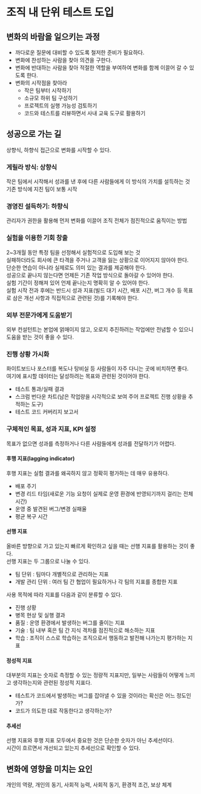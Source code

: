 # 조직 내 단위 테스트 도입

## 변화의 바람을 일으키는 과정
- 까다로운 질문에 대비할 수 있도록 철저한 준비가 필요하다.
- 변화에 찬성하는 사람을 찾아 의견을 구한다.
- 변화에 반대하는 사람을 찾아 적절한 역할을 부여하여 변화를 함께 이끌어 갈 수 있도록 한다.
- 변화의 시작점을 찾아라
  - 작은 팀부터 시작하기
  - 소규모 하위 팀 구성하기
  - 프로젝트의 실행 가능성 검토하기
  - 코드와 테스트를 리뷰하면서 사내 교육 도구로 활용하기

## 성공으로 가는 길
상향식, 하향식 접근으로 변화를 시작할 수 있다.  

### 게릴라 방식: 상향식
작은 팀에서 시작해서 성과를 낸 후에 다른 사람들에게 이 방식의 가치를 설득하는 것  
기존 방식에 지친 팀이 보통 시작  

### 경영진 설득하기: 하향식
관리자가 권한을 활용해 먼저 변화를 이끌어 조직 전체가 점진적으로 움직이는 방법

### 실험을 이용한 기회 창출
2~3개월 동안 특정 팀을 선정해서 실험적으로 도입해 보는 것  
실패하더라도 회사에 큰 타격을 주거나 고객을 잃는 상황으로 이어지지 않아야 한다.  
단순한 연습이 아니라 실제로도 의미 있는 결과를 제공해야 한다.    
성공으로 끝나지 않는다면 언제든 기존 작업 방식으로 돌아갈 수 있어야 한다.  
실험 기간이 정해져 있어 언제 끝나는지 명확히 알 수 있어야 한다.  
실험 시작 전과 후에는 반드시 성과 지표(빌드 대기 시간, 배포 시간, 버그 개수 등 목표로 삼은 개선 사항과 직접적으로 관련된 것)를 기록해야 한다.

### 외부 전문가에게 도움받기
외부 컨설턴트는 본업에 얽매이지 않고, 오로지 추진하려는 작업에만 전념할 수 있으니 도움을 받는 것이 좋을 수 있다.

### 진행 상황 가시화
화이트보드나 포스터를 복도나 탕비실 등 사람들이 자주 다니는 곳에 비치하면 좋다.  
여기에 표시할 데이터는 달성하려는 목표와 관련된 것이어야 한다.  
- 테스트 통과/실패 결과
- 스크럼 번다운 차트(남은 작업량을 시각적으로 보여 주어 프로젝트 진행 상황을 추적하는 도구)
- 테스트 코드 커버리지 보고서


### 구체적인 목표, 성과 지표, KPI 설정
목표가 없으면 성과를 측정하거나 다른 사람들에게 성과를 전달하기가 어렵다.

#### 후행 지표(lagging indicator)
후행 지표는 실험 결과를 왜곡하지 않고 정확히 평가하는 데 매우 유용하다.  
- 배포 주기
- 변경 리드 타임(새로운 기능 요청이 실제로 운영 환경에 반영되기까지 걸리는 전체 시간)
- 운영 중 발견된 버그/변경 실패율
- 평균 복구 시간

#### 선행 지표
올바른 방향으로 가고 있는지 빠르게 확인하고 싶을 때는 선행 지표를 활용하는 것이 좋다.  
선행 지표는 두 그룹으로 나눌 수 있다.  
- 팀 단위 : 팀마다 개별적으로 관리하는 지표
- 개발 관리 단위 : 여러 팀 간 협업이 필요하거나 각 팀의 지표를 종합한 지표

사용 목적에 따라 지표를 다음과 같이 분류할 수 있다.  
- 진행 상황
- 병목 현상 및 실행 결과
- 품질 : 운영 환경에서 발생하는 버그를 줄이는 지표
- 기술 : 팀 내부 혹은 팀 간 지식 격차를 점진적으로 해소하는 지표
- 학습 : 조직이 스스로 학습하는 조직으로서 행동하고 발전해 나가는지 평가하는 지표

#### 정성적 지표
대부분의 지표는 숫자로 측정할 수 있는 정량적 지표지만, 일부는 사람들이 어떻게 느끼고 생각하는지와 관련된 정성적 지표다.  
- 테스트가 코드에서 발생하는 버그를 잡아낼 수 있을 것이라는 확신은 어느 정도인가?
- 코드가 의도한 대로 작동한다고 생각하는가?

#### 추세선
선행 지표와 후행 지표 모두에서 중요한 것은 단순한 숫자가 아닌 추세선이다.  
시간이 흐르면서 개선되고 있는지 추세선으로 확인할 수 있다.

## 변화에 영향을 미치는 요인
개인의 역량, 개인의 동기, 사회적 능력, 사회적 동기, 환경적 조건, 보상 체계